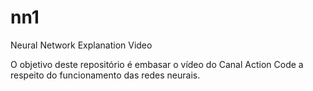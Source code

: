 # nn1
Neural Network Explanation Video

O objetivo deste repositório é embasar o vídeo do Canal Action Code a respeito do funcionamento das redes neurais.

